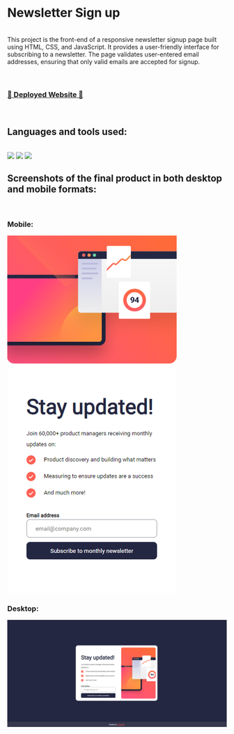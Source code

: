 # Newsletter Sign up
</br>
This project is the front-end of a responsive newsletter signup page built using HTML, CSS, and JavaScript. It provides a user-friendly interface for subscribing to a newsletter. The page validates user-entered email addresses, ensuring that only valid emails are accepted for signup.
</br></br></br>

<h3><a href="https://lucca-sa.github.io/newsletter-sign-up/">🔗 Deployed Website 🔗</a></a></h3>
</br>
<h2>Languages and tools used:</h2>
</br>
   <img src="https://img.shields.io/badge/HTML5-E34F26?style=for-the-badge&logo=html5&logoColor=white"/>
   <img src="https://img.shields.io/badge/CSS3-1572B6?style=for-the-badge&logo=css3&logoColor=white"/>
   <img src="https://img.shields.io/badge/JavaScript-F7DF1E?style=for-the-badge&logo=javascript&logoColor=black"/>

  
<h2>Screenshots of the final product in both desktop and mobile formats:</h2>
</br>
<h3>Mobile:</h3>
<img src="https://github.com/lucca-sa/newsletter-sign-up/blob/main/assets/images/view%20print/mobile-view.PNG?raw=true" />
<h3>Desktop:</h3>
<img src="https://github.com/lucca-sa/newsletter-sign-up/blob/main/assets/images/view%20print/desktop-view.PNG?raw=true" />
